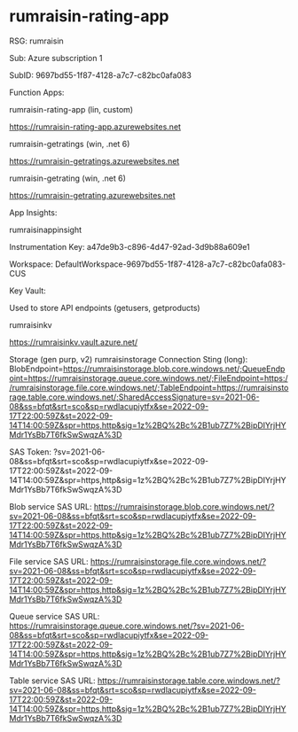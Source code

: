# rumraisin-rating-app

RSG: rumraisin 

Sub: Azure subscription 1

SubID: 9697bd55-1f87-4128-a7c7-c82bc0afa083 

Function Apps:

rumraisin-rating-app (lin, custom)

https://rumraisin-rating-app.azurewebsites.net

rumraisin-getratings (win, .net 6)

https://rumraisin-getratings.azurewebsites.net


rumraisin-getrating (win, .net 6)

https://rumraisin-getrating.azurewebsites.net


App Insights:

rumraisinappinsight

Instrumentation Key: a47de9b3-c896-4d47-92ad-3d9b88a609e1

Workspace: DefaultWorkspace-9697bd55-1f87-4128-a7c7-c82bc0afa083-CUS



Key Vault:

Used to store API endpoints (getusers, getproducts)

rumraisinkv

https://rumraisinkv.vault.azure.net/


Storage (gen purp, v2)
rumraisinstorage
Connection Sting (long):
BlobEndpoint=https://rumraisinstorage.blob.core.windows.net/;QueueEndpoint=https://rumraisinstorage.queue.core.windows.net/;FileEndpoint=https://rumraisinstorage.file.core.windows.net/;TableEndpoint=https://rumraisinstorage.table.core.windows.net/;SharedAccessSignature=sv=2021-06-08&ss=bfqt&srt=sco&sp=rwdlacupiytfx&se=2022-09-17T22:00:59Z&st=2022-09-14T14:00:59Z&spr=https,http&sig=1z%2BQ%2Bc%2B1ub7Z7%2BipDIYrjHYMdr1YsBb7T6fkSwSwqzA%3D

SAS Token:
?sv=2021-06-08&ss=bfqt&srt=sco&sp=rwdlacupiytfx&se=2022-09-17T22:00:59Z&st=2022-09-14T14:00:59Z&spr=https,http&sig=1z%2BQ%2Bc%2B1ub7Z7%2BipDIYrjHYMdr1YsBb7T6fkSwSwqzA%3D

Blob service SAS URL:
https://rumraisinstorage.blob.core.windows.net/?sv=2021-06-08&ss=bfqt&srt=sco&sp=rwdlacupiytfx&se=2022-09-17T22:00:59Z&st=2022-09-14T14:00:59Z&spr=https,http&sig=1z%2BQ%2Bc%2B1ub7Z7%2BipDIYrjHYMdr1YsBb7T6fkSwSwqzA%3D

File service SAS URL:
https://rumraisinstorage.file.core.windows.net/?sv=2021-06-08&ss=bfqt&srt=sco&sp=rwdlacupiytfx&se=2022-09-17T22:00:59Z&st=2022-09-14T14:00:59Z&spr=https,http&sig=1z%2BQ%2Bc%2B1ub7Z7%2BipDIYrjHYMdr1YsBb7T6fkSwSwqzA%3D

Queue service SAS URL:
https://rumraisinstorage.queue.core.windows.net/?sv=2021-06-08&ss=bfqt&srt=sco&sp=rwdlacupiytfx&se=2022-09-17T22:00:59Z&st=2022-09-14T14:00:59Z&spr=https,http&sig=1z%2BQ%2Bc%2B1ub7Z7%2BipDIYrjHYMdr1YsBb7T6fkSwSwqzA%3D

Table service SAS URL:
https://rumraisinstorage.table.core.windows.net/?sv=2021-06-08&ss=bfqt&srt=sco&sp=rwdlacupiytfx&se=2022-09-17T22:00:59Z&st=2022-09-14T14:00:59Z&spr=https,http&sig=1z%2BQ%2Bc%2B1ub7Z7%2BipDIYrjHYMdr1YsBb7T6fkSwSwqzA%3D


